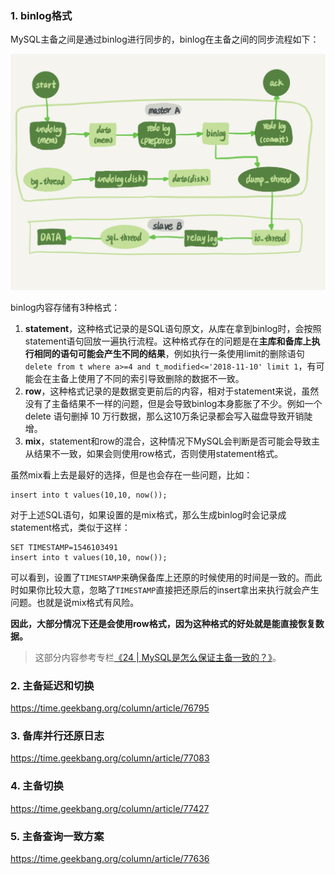 ### 1. binlog格式

MySQL主备之间是通过binlog进行同步的，binlog在主备之间的同步流程如下：

<img src="../images/mysql-binlog-sync.png" alt="mysql-binlog-sync" style="zoom:50%;" />

binlog内容存储有3种格式：

1. **statement**，这种格式记录的是SQL语句原文，从库在拿到binlog时，会按照statement语句回放一遍执行流程。这种格式存在的问题是在**主库和备库上执行相同的语句可能会产生不同的结果**，例如执行一条使用limit的删除语句`delete from t where a>=4 and t_modified<='2018-11-10' limit 1`，有可能会在主备上使用了不同的索引导致删除的数据不一致。
2. **row**，这种格式记录的是数据变更前后的内容，相对于statement来说，虽然没有了主备结果不一样的问题，但是会导致binlog本身膨胀了不少。例如一个 delete 语句删掉 10 万行数据，那么这10万条记录都会写入磁盘导致开销陡增。
3. **mix**，statement和row的混合，这种情况下MySQL会判断是否可能会导致主从结果不一致，如果会则使用row格式，否则使用statement格式。

虽然mix看上去是最好的选择，但是也会存在一些问题，比如：

```mysql
insert into t values(10,10, now());
```

对于上述SQL语句，如果设置的是mix格式，那么生成binlog时会记录成statement格式，类似于这样：

```mysql
SET TIMESTAMP=1546103491
insert into t values(10,10, now());
```

可以看到，设置了`TIMESTAMP`来确保备库上还原的时候使用的时间是一致的。而此时如果你比较大意，忽略了`TIMESTAMP`直接把还原后的insert拿出来执行就会产生问题。也就是说mix格式有风险。

**因此，大部分情况下还是会使用row格式，因为这种格式的好处就是能直接恢复数据。**

> 这部分内容参考专栏[《24 | MySQL是怎么保证主备一致的？》](https://time.geekbang.org/column/article/76446)。

### 2. 主备延迟和切换

https://time.geekbang.org/column/article/76795

### 3. 备库并行还原日志

https://time.geekbang.org/column/article/77083

### 4. 主备切换

https://time.geekbang.org/column/article/77427

### 5. 主备查询一致方案

https://time.geekbang.org/column/article/77636